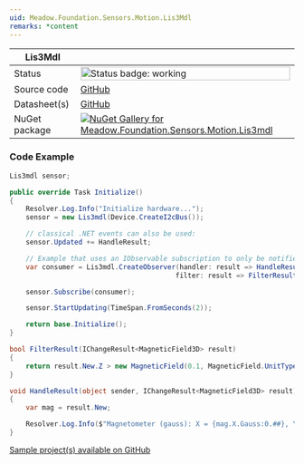 ```yaml
---
uid: Meadow.Foundation.Sensors.Motion.Lis3Mdl
remarks: *content
---
```


| Lis3Mdl | |
|--------|--------|
| Status | <img src="https://img.shields.io/badge/Working-brightgreen" style="width: auto; height: -webkit-fill-available;" alt="Status badge: working" /> |
| Source code | [GitHub](https://github.com/WildernessLabs/Meadow.Foundation/tree/main/Source/Meadow.Foundation.Peripherals/Sensors.Motion.Lis3Mdl) |
| Datasheet(s) | [GitHub](https://github.com/WildernessLabs/Meadow.Foundation/tree/main/Source/Meadow.Foundation.Peripherals/Sensors.Motion.Lis3Mdl/Datasheet) |
| NuGet package | <a href="https://www.nuget.org/packages/Meadow.Foundation.Sensors.Motion.Lis3mdl/" target="_blank"><img src="https://img.shields.io/nuget/v/Meadow.Foundation.Sensors.Motion.Lis3mdl.svg?label=Meadow.Foundation.Sensors.Motion.Lis3mdl" alt="NuGet Gallery for Meadow.Foundation.Sensors.Motion.Lis3mdl" /></a> |
### Code Example

```csharp
Lis3mdl sensor;

public override Task Initialize()
{
    Resolver.Log.Info("Initialize hardware...");
    sensor = new Lis3mdl(Device.CreateI2cBus());

    // classical .NET events can also be used:
    sensor.Updated += HandleResult;

    // Example that uses an IObservable subscription to only be notified when the filter is satisfied
    var consumer = Lis3mdl.CreateObserver(handler: result => HandleResult(this, result),
                                         filter: result => FilterResult(result));

    sensor.Subscribe(consumer);

    sensor.StartUpdating(TimeSpan.FromSeconds(2));

    return base.Initialize();
}

bool FilterResult(IChangeResult<MagneticField3D> result) 
{
    return result.New.Z > new MagneticField(0.1, MagneticField.UnitType.Gauss);
}

void HandleResult(object sender, IChangeResult<MagneticField3D> result)
{
    var mag = result.New;

    Resolver.Log.Info($"Magnetometer (gauss): X = {mag.X.Gauss:0.##}, Y = {mag.Y.Gauss:0.##}, Z = {mag.Z.Gauss:0.##}");
}

```

[Sample project(s) available on GitHub](https://github.com/WildernessLabs/Meadow.Foundation/tree/main/Source/Meadow.Foundation.Peripherals/Sensors.Motion.Lis3Mdl/Samples/Lis3Mdl_Sample)


